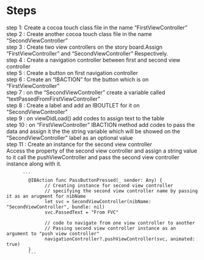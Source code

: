 # Steps

step 1: Create a cocoa touch class file in the name “FirstViewController” <br>
step 2 : Create another cocoa touch class file in the name “SecondViewController” <br>
step 3 : Create two view controllers  on the story board.Assign “FirstViewController” and “SecondViewController” Respectively.  <br>
step 4 : Create a navigation controller between first and second view controller <br>
step 5 : Create a button on first navigation controller <br>
step 6 : Create an “IBACTION” for the button  which is on “FirstViewController” <br>
step 7 : on the “SecondViewController” create a variable called “textPassedFromFirstViewController” <br>
step 8 : Create a label and add an IBOUTLET for it on “SecondViewController" <br>
step 9 : on viewDidLoad() add codes to assign text to the table <br>
step 10 : on “FirstViewController” IBACTION method add codes to pass the data and assign it the the string variable which will be showed on the “SecondViewController” label as an optional value  <br>
step 11 : Create an instance for the second view controller <br>
          Access the property of the second view controller and assign a string value to it
          call the pushViewController and pass the second view controller instance along with it. 
          
          ```
            @IBAction func PassButtonPressed(_ sender: Any) {
                  // Creating instance for second view controller
                  // specifying the second view controller name by passing it as an arugment for nibName
                  let svc = SecondViewController(nibName: "SecondViewController", bundle: nil)
                  svc.PassedText = "From FVC"

                  // code to navigate from one view controller to another
                  // Passing second view controller instance as an argument to "push view controller"
                  navigationController?.pushViewController(svc, animated: true)
            }
            ```
